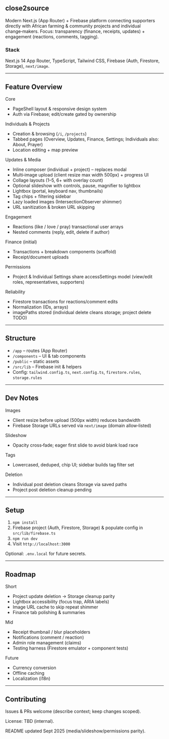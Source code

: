 ## close2source

Modern Next.js (App Router) + Firebase platform connecting supporters directly with African farming & community projects and individual change‑makers. Focus: transparency (finance, receipts, updates) + engagement (reactions, comments, tagging).

### Stack
Next.js 14 App Router, TypeScript, Tailwind CSS, Firebase (Auth, Firestore, Storage), `next/image`.

---
## Feature Overview
Core
* PageShell layout & responsive design system
* Auth via Firebase; edit/create gated by ownership

Individuals & Projects
* Creation & browsing (`/i`, `/projects`)
* Tabbed pages (Overview, Updates, Finance, Settings; Individuals also: About, Prayer)
* Location editing + map preview

Updates & Media
* Inline composer (individual + project) – replaces modal
* Multi‑image upload (client resize max width 500px) + progress UI
* Collage layouts (1–5, 6+ with overlay count)
* Optional slideshow with controls, pause, magnifier to lightbox
* Lightbox (portal, keyboard nav, thumbnails)
* Tag chips + filtering sidebar
* Lazy loaded images (IntersectionObserver shimmer)
* URL sanitization & broken URL skipping

Engagement
* Reactions (like / love / pray) transactional user arrays
* Nested comments (reply, edit, delete if author)

Finance (initial)
* Transactions + breakdown components (scaffold)
* Receipt/document uploads

Permissions
* Project & Individual Settings share accessSettings model (view/edit roles, representatives, supporters)

Reliability
* Firestore transactions for reactions/comment edits
* Normalization (IDs, arrays)
* imagePaths stored (individual delete cleans storage; project delete TODO)

---
## Structure
* `/app` – routes (App Router)
* `/components` – UI & tab components
* `/public` – static assets
* `/src/lib` – Firebase init & helpers
* Config: `tailwind.config.ts`, `next.config.ts`, `firestore.rules`, `storage.rules`

---
## Dev Notes
Images
* Client resize before upload (500px width) reduces bandwidth
* Firebase Storage URLs served via `next/image` (domain allow‑listed)

Slideshow
* Opacity cross‑fade; eager first slide to avoid blank load race

Tags
* Lowercased, deduped, chip UI; sidebar builds tag filter set

Deletion
* Individual post deletion cleans Storage via saved paths
* Project post deletion cleanup pending

---
## Setup
1. `npm install`
2. Firebase project (Auth, Firestore, Storage) & populate config in `src/lib/firebase.ts`
3. `npm run dev`
4. Visit `http://localhost:3000`

Optional: `.env.local` for future secrets.

---
## Roadmap
Short
* Project update deletion -> Storage cleanup parity
* Lightbox accessibility (focus trap, ARIA labels)
* Image URL cache to skip repeat shimmer
* Finance tab polishing & summaries

Mid
* Receipt thumbnail / blur placeholders
* Notifications (comment / reaction)
* Admin role management (claims)
* Testing harness (Firestore emulator + component tests)

Future
* Currency conversion
* Offline caching
* Localization (i18n)

---
## Contributing
Issues & PRs welcome (describe context; keep changes scoped).

License: TBD (internal).

README updated Sept 2025 (media/slideshow/permissions parity).
